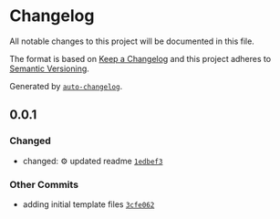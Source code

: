 # Changelog

All notable changes to this project will be documented in this file.

The format is based on [Keep a Changelog](https://keepachangelog.com/en/1.0.0/)
and this project adheres to [Semantic Versioning](https://semver.org/spec/v2.0.0.html).

Generated by [`auto-changelog`](https://github.com/CookPete/auto-changelog).

## 0.0.1

### Changed

- changed: :gear: updated readme [`1edbef3`](https://github.com/scottwestover/typescript-snowpack-template/commit/1edbef3be97079114d454f28d679c0a246f579af)

### Other Commits

- adding initial template files [`3cfe062`](https://github.com/scottwestover/typescript-snowpack-template/commit/3cfe0621664a52be816cdff864f996b39089d147)
